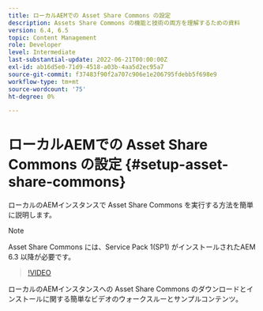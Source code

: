 ```yaml
---
title: ローカルAEMでの Asset Share Commons の設定
description: Assets Share Commons の機能と技術の両方を理解するための資料
version: 6.4, 6.5
topic: Content Management
role: Developer
level: Intermediate
last-substantial-update: 2022-06-21T00:00:00Z
exl-id: ab16d5e0-71d9-4518-a03b-4aa5d2ec95a7
source-git-commit: f37483f90f2a707c906e1e206795fdebb5f698e9
workflow-type: tm+mt
source-wordcount: '75'
ht-degree: 0%

---
```


# ローカルAEMでの Asset Share Commons の設定 {#setup-asset-share-commons}

ローカルのAEMインスタンスで Asset Share Commons を実行する方法を簡単に説明します。

>[!NOTE]
>
>Asset Share Commons には、Service Pack 1(SP1) がインストールされたAEM 6.3 以降が必要です。

>[!VIDEO](https://video.tv.adobe.com/v/20499/?quality=9&learn=on)

ローカルのAEMインスタンスへの Asset Share Commons のダウンロードとインストールに関する簡単なビデオのウォークスルーとサンプルコンテンツ。
